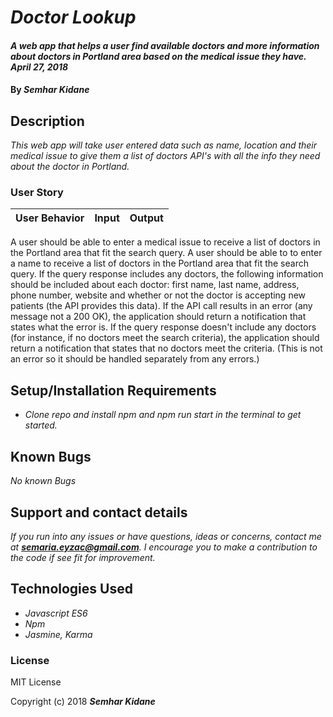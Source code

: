 # _Doctor Lookup_

#### _A web app that helps a user find available doctors and more information about doctors in Portland area based on the medical issue they have. April 27, 2018_

#### By _**Semhar Kidane**_

## Description

_This web app will take user entered data such as name, location and their medical issue to give them a list of doctors API's with all the info they need about the doctor in Portland._


### User Story

| User Behavior | Input | Output |
|----|----|----|  
A user should be able to enter a medical issue to receive a list of doctors in the Portland area that fit the search query.
A user should be able to to enter a name to receive a list of doctors in the Portland area that fit the search query.
If the query response includes any doctors, the following information should be included about each doctor: first name, last name, address, phone number, website and whether or not the doctor is accepting new patients (the API provides this data).
If the API call results in an error (any message not a 200 OK), the application should return a notification that states what the error is.
If the query response doesn't include any doctors (for instance, if no doctors meet the search criteria), the application should return a notification that states that no doctors meet the criteria. (This is not an error so it should be handled separately from any errors.)



## Setup/Installation Requirements

* _Clone repo and install npm and npm run start in the terminal to get started._


## Known Bugs

_No known Bugs_


## Support and contact details

_If you run into any issues or have questions, ideas or concerns, contact me at **semaria.eyzac@gmail.com**. I encourage you to make a contribution to the code if see fit for improvement._


## Technologies Used

* _Javascript ES6_
* _Npm_
* _Jasmine, Karma_

### License

MIT License

Copyright (c) 2018 **_Semhar Kidane_**

